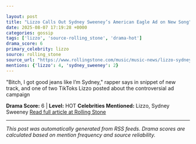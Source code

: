 ```yaml
---

layout: post
title: "Lizzo Calls Out Sydney Sweeney’s American Eagle Ad on New Song"
date: 2025-08-07 17:19:28 +0000
categories: gossip
tags: ['lizzo', 'source-rolling_stone', 'drama-hot']
drama_score: 6
primary_celebrity: lizzo
source: rolling_stone
source_url: "https://www.rollingstone.com/music/music-news/lizzo-sydney-sweeney-american-eagle-ad-new-song-1235402779/"
mentions: {'lizzo': 4, 'sydney_sweeney': 2}
---
```


"Bitch, I got good jeans like I’m Sydney," rapper says in snippet of new track, and one of two TikToks Lizzo posted about the controversial ad campaign

**Drama Score:** 6 | **Level:** HOT **Celebrities Mentioned:** Lizzo, Sydney Sweeney [Read full article at Rolling Stone](https://www.rollingstone.com/music/music-news/lizzo-sydney-sweeney-american-eagle-ad-new-song-1235402779/)

---

*This post was automatically generated from RSS feeds. Drama scores are calculated based on mention frequency and source reliability.*